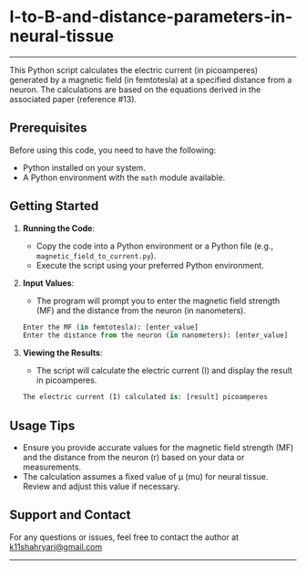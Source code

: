 # I-to-B-and-distance-parameters-in-neural-tissue
---

This Python script calculates the electric current (in picoamperes) generated by a magnetic field (in femtotesla) at a specified distance from a neuron. The calculations are based on the equations derived in the associated paper (reference #13).

## Prerequisites

Before using this code, you need to have the following:

- Python installed on your system.
- A Python environment with the `math` module available.

## Getting Started

1. **Running the Code**:

   - Copy the code into a Python environment or a Python file (e.g., `magnetic_field_to_current.py`).
   - Execute the script using your preferred Python environment.

2. **Input Values**:

   - The program will prompt you to enter the magnetic field strength (MF) and the distance from the neuron (in nanometers).
  
   ```python
   Enter the MF (in femtotesla): [enter_value]
   Enter the distance from the neuron (in nanometers): [enter_value]
   ```

3. **Viewing the Results**:

   - The script will calculate the electric current (I) and display the result in picoamperes.
  
   ```python
   The electric current (I) calculated is: [result] picoamperes
   ```

## Usage Tips

- Ensure you provide accurate values for the magnetic field strength (MF) and the distance from the neuron (r) based on your data or measurements.
- The calculation assumes a fixed value of μ (mu) for neural tissue. Review and adjust this value if necessary.

## Support and Contact

For any questions or issues, feel free to contact the author at k11shahryari@gmail.com

---
